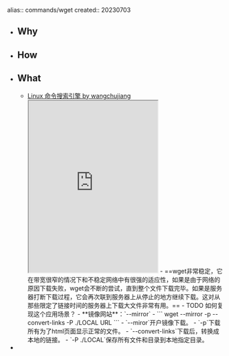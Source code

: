 alias:: commands/wget
created:: 20230703
- ## Why
- ## How
- ## What
  - [Linux 命令搜索引擎 by wangchujiang](https://wangchujiang.com/linux-command/c/cat.html)
    <iframe src="https://wangchujiang.com/linux-command/c/wget.html" style="height: 400px"></iframe>
    - ==wget非常稳定，它在带宽很窄的情况下和不稳定网络中有很强的适应性，如果是由于网络的原因下载失败，wget会不断的尝试，直到整个文件下载完毕。如果是服务器打断下载过程，它会再次联到服务器上从停止的地方继续下载。这对从那些限定了链接时间的服务器上下载大文件非常有用。==
      - TODO 如何复现这个应用场景？
    - **镜像网站**：`--mirror`
      - ```
        wget --mirror -p --convert-links -P ./LOCAL URL
        ```
        - `--miror`开户镜像下载。
        - `-p`下载所有为了html页面显示正常的文件。
        - `--convert-links`下载后，转换成本地的链接。
        - `-P ./LOCAL`保存所有文件和目录到本地指定目录。
-